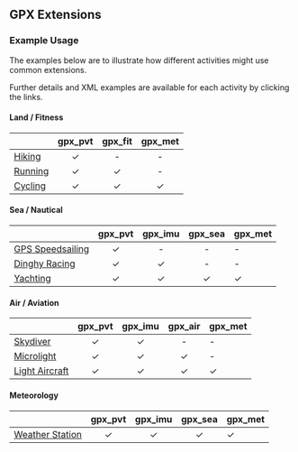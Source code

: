 ## GPX Extensions

### Example Usage

The examples below are to illustrate how different activities might use common extensions.

Further details and XML examples are available for each activity by clicking the links.



#### Land / Fitness

|                           | gpx_pvt | gpx_fit | gpx_met |
| ------------------------- | :-----: | :-----: | :-----: |
| [Hiking](fit/hiking.md)   |    ✓    |    -    |    -    |
| [Running](fit/running.md) |    ✓    |    ✓    |    -    |
| [Cycling](fit/cycling.md) |    ✓    |    ✓    |    ✓    |



#### Sea / Nautical

|                           | gpx_pvt | gpx_imu | gpx_sea | gpx_met |
| ------------------------- | :-----: | :-----: | :-----: | ------- |
| [GPS Speedsailing](sea/gpsss.md)   |    ✓    |    -    |    -    |    -    |
| [Dinghy Racing](sea/dinghy.md) |    ✓    |    ✓    |    -    |    -    |
| [Yachting](sea/yacht.md) |    ✓    |    ✓    |    ✓    |    ✓    |



#### Air / Aviation

|                           | gpx_pvt | gpx_imu | gpx_air | gpx_met |
| ------------------------- | :-----: | :-----: | :-----: | ------- |
| [Skydiver](air/skydiver.md)   |    ✓    |    ✓    |    -    |    -    |
| [Microlight](air/microlight.md) |    ✓    |    ✓    |    ✓    |    -    |
| [Light Aircraft](air/aircraft.md) |    ✓    |    ✓    |    ✓    |    ✓    |



#### Meteorology
|                           | gpx_pvt | gpx_imu | gpx_sea | gpx_met |
| ------------------------- | :-----: | :-----: | :-----: | ------- |
| [Weather Station](met/weather.md) |    ✓    |    ✓    |    ✓    |    ✓    |



